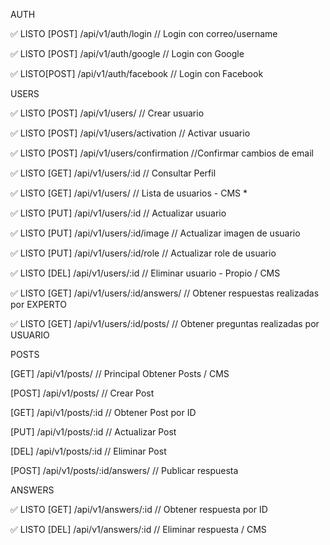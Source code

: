 AUTH

 ✅ LISTO [POST] /api/v1/auth/login                     // Login con correo/username

 ✅ LISTO [POST] /api/v1/auth/google                    // Login con Google

 ✅ LISTO[POST] /api/v1/auth/facebook                   // Login con Facebook

USERS

 ✅ LISTO [POST] /api/v1/users/                         // Crear usuario

 ✅ LISTO [POST] /api/v1/users/activation               // Activar usuario

 ✅ LISTO [POST] /api/v1/users/confirmation             //Confirmar cambios de email

 ✅ LISTO [GET] /api/v1/users/:id                       // Consultar Perfil

 ✅  LISTO [GET] /api/v1/users/                         // Lista de usuarios - CMS *

 ✅  LISTO  [PUT] /api/v1/users/:id                     // Actualizar usuario

 ✅  LISTO  [PUT] /api/v1/users/:id/image               // Actualizar imagen de usuario

 ✅  LISTO  [PUT] /api/v1/users/:id/role                // Actualizar role de usuario

 ✅  LISTO  [DEL] /api/v1/users/:id                     // Eliminar usuario - Propio / CMS

 ✅  LISTO  [GET] /api/v1/users/:id/answers/            // Obtener respuestas realizadas por EXPERTO 

 ✅  LISTO  [GET] /api/v1/users/:id/posts/              // Obtener preguntas realizadas por USUARIO 



POSTS

[GET] /api/v1/posts/                                    // Principal Obtener Posts / CMS

[POST] /api/v1/posts/                                   // Crear Post

[GET] /api/v1/posts/:id                                 // Obtener Post por ID

[PUT] /api/v1/posts/:id                                 // Actualizar Post

[DEL] /api/v1/posts/:id                                 // Eliminar Post

[POST] /api/v1/posts/:id/answers/                       // Publicar respuesta


ANSWERS

 ✅  LISTO  [GET] /api/v1/answers/:id                  // Obtener respuesta por ID

 ✅  LISTO  [DEL] /api/v1/answers/:id                  // Eliminar respuesta / CMS 
